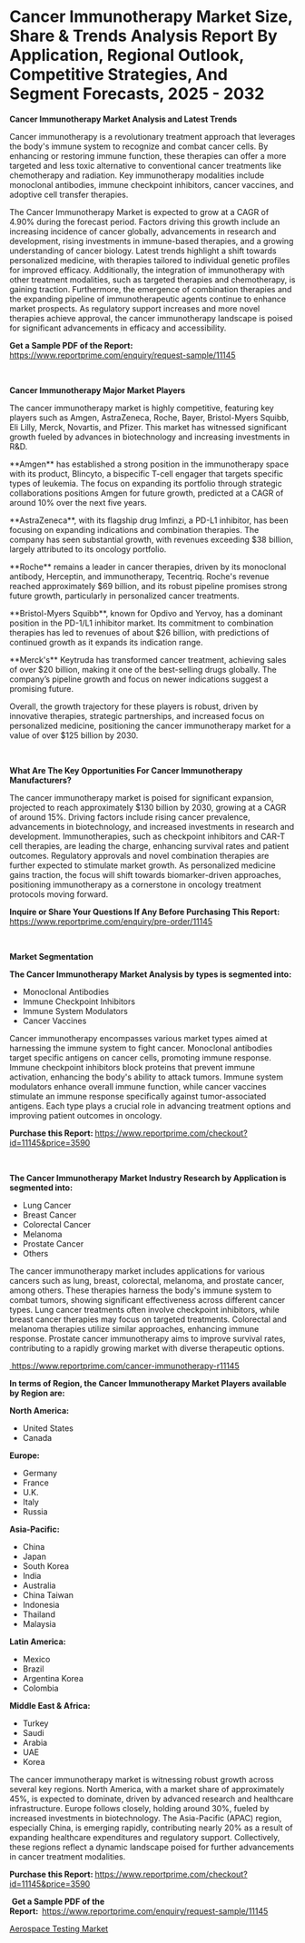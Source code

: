 <p><h1>Cancer Immunotherapy Market Size, Share & Trends Analysis Report By Application, Regional Outlook, Competitive Strategies, And Segment Forecasts, 2025 - 2032</h1></p><p><strong>Cancer Immunotherapy Market Analysis and Latest Trends</strong></p>
<p><p>Cancer immunotherapy is a revolutionary treatment approach that leverages the body's immune system to recognize and combat cancer cells. By enhancing or restoring immune function, these therapies can offer a more targeted and less toxic alternative to conventional cancer treatments like chemotherapy and radiation. Key immunotherapy modalities include monoclonal antibodies, immune checkpoint inhibitors, cancer vaccines, and adoptive cell transfer therapies.</p><p>The Cancer Immunotherapy Market is expected to grow at a CAGR of 4.90% during the forecast period. Factors driving this growth include an increasing incidence of cancer globally, advancements in research and development, rising investments in immune-based therapies, and a growing understanding of cancer biology. Latest trends highlight a shift towards personalized medicine, with therapies tailored to individual genetic profiles for improved efficacy. Additionally, the integration of immunotherapy with other treatment modalities, such as targeted therapies and chemotherapy, is gaining traction. Furthermore, the emergence of combination therapies and the expanding pipeline of immunotherapeutic agents continue to enhance market prospects. As regulatory support increases and more novel therapies achieve approval, the cancer immunotherapy landscape is poised for significant advancements in efficacy and accessibility.</p></p>
<p><strong>Get a Sample PDF of the Report:&nbsp;</strong> <a href="https://www.reportprime.com/enquiry/request-sample/11145?utm_campaign=2941&utm_medium=2&utm_source=Github&utm_content=ia&utm_term=20032025&utm_id=cancer-immunotherapy">https://www.reportprime.com/enquiry/request-sample/11145</a></p>
<p>&nbsp;</p>
<p><strong>Cancer Immunotherapy Major Market Players</strong></p>
<p><p>The cancer immunotherapy market is highly competitive, featuring key players such as Amgen, AstraZeneca, Roche, Bayer, Bristol-Myers Squibb, Eli Lilly, Merck, Novartis, and Pfizer. This market has witnessed significant growth fueled by advances in biotechnology and increasing investments in R&D.</p><p>**Amgen** has established a strong position in the immunotherapy space with its product, Blincyto, a bispecific T-cell engager that targets specific types of leukemia. The focus on expanding its portfolio through strategic collaborations positions Amgen for future growth, predicted at a CAGR of around 10% over the next five years.</p><p>**AstraZeneca**, with its flagship drug Imfinzi, a PD-L1 inhibitor, has been focusing on expanding indications and combination therapies. The company has seen substantial growth, with revenues exceeding $38 billion, largely attributed to its oncology portfolio.</p><p>**Roche** remains a leader in cancer therapies, driven by its monoclonal antibody, Herceptin, and immunotherapy, Tecentriq. Roche's revenue reached approximately $69 billion, and its robust pipeline promises strong future growth, particularly in personalized cancer treatments.</p><p>**Bristol-Myers Squibb**, known for Opdivo and Yervoy, has a dominant position in the PD-1/L1 inhibitor market. Its commitment to combination therapies has led to revenues of about $26 billion, with predictions of continued growth as it expands its indication range.</p><p>**Merck's** Keytruda has transformed cancer treatment, achieving sales of over $20 billion, making it one of the best-selling drugs globally. The company’s pipeline growth and focus on newer indications suggest a promising future.</p><p>Overall, the growth trajectory for these players is robust, driven by innovative therapies, strategic partnerships, and increased focus on personalized medicine, positioning the cancer immunotherapy market for a value of over $125 billion by 2030.</p></p>
<p>&nbsp;</p>
<p><strong>What Are The Key Opportunities For Cancer Immunotherapy Manufacturers?</strong></p>
<p><p>The cancer immunotherapy market is poised for significant expansion, projected to reach approximately $130 billion by 2030, growing at a CAGR of around 15%. Driving factors include rising cancer prevalence, advancements in biotechnology, and increased investments in research and development. Immunotherapies, such as checkpoint inhibitors and CAR-T cell therapies, are leading the charge, enhancing survival rates and patient outcomes. Regulatory approvals and novel combination therapies are further expected to stimulate market growth. As personalized medicine gains traction, the focus will shift towards biomarker-driven approaches, positioning immunotherapy as a cornerstone in oncology treatment protocols moving forward.</p></p>
<p><strong>Inquire or Share Your Questions If Any Before Purchasing This Report:</strong> <a href="https://www.reportprime.com/enquiry/pre-order/11145?utm_campaign=2941&utm_medium=2&utm_source=Github&utm_content=ia&utm_term=20032025&utm_id=cancer-immunotherapy">https://www.reportprime.com/enquiry/pre-order/11145</a></p>
<p>&nbsp;</p>
<p><strong>Market Segmentation</strong></p>
<p><strong>The Cancer Immunotherapy Market Analysis by types is segmented into:</strong></p>
<p><ul><li>Monoclonal Antibodies</li><li>Immune Checkpoint Inhibitors</li><li>Immune System Modulators</li><li>Cancer Vaccines</li></ul></p>
<p><p>Cancer immunotherapy encompasses various market types aimed at harnessing the immune system to fight cancer. Monoclonal antibodies target specific antigens on cancer cells, promoting immune response. Immune checkpoint inhibitors block proteins that prevent immune activation, enhancing the body's ability to attack tumors. Immune system modulators enhance overall immune function, while cancer vaccines stimulate an immune response specifically against tumor-associated antigens. Each type plays a crucial role in advancing treatment options and improving patient outcomes in oncology.</p></p>
<p><strong>Purchase this Report:&nbsp;</strong><a href="https://www.reportprime.com/checkout?id=11145&price=3590&utm_campaign=2941&utm_medium=2&utm_source=Github&utm_content=ia&utm_term=20032025&utm_id=cancer-immunotherapy">https://www.reportprime.com/checkout?id=11145&price=3590</a></p>
<p>&nbsp;</p>
<p><strong>The Cancer Immunotherapy Market Industry Research by Application is segmented into:</strong></p>
<p><ul><li>Lung Cancer</li><li>Breast Cancer</li><li>Colorectal Cancer</li><li>Melanoma</li><li>Prostate Cancer</li><li>Others</li></ul></p>
<p><p>The cancer immunotherapy market includes applications for various cancers such as lung, breast, colorectal, melanoma, and prostate cancer, among others. These therapies harness the body's immune system to combat tumors, showing significant effectiveness across different cancer types. Lung cancer treatments often involve checkpoint inhibitors, while breast cancer therapies may focus on targeted treatments. Colorectal and melanoma therapies utilize similar approaches, enhancing immune response. Prostate cancer immunotherapy aims to improve survival rates, contributing to a rapidly growing market with diverse therapeutic options.</p></p>
<p><a href="https://www.reportprime.com/cancer-immunotherapy-r11145?utm_campaign=2941&utm_medium=2&utm_source=Github&utm_content=ia&utm_term=20032025&utm_id=cancer-immunotherapy">&nbsp;https://www.reportprime.com/cancer-immunotherapy-r11145</a></p>
<p><strong>In terms of Region, the Cancer Immunotherapy Market Players available by Region are:</strong></p>
<p>
    <p> <strong> North America: </strong>
        <ul>
            <li>United States</li>
            <li>Canada</li>
        </ul>
        </p> 
    <p> <strong> Europe: </strong>
        <ul>
            <li>Germany</li>
            <li>France</li>
            <li>U.K.</li>
            <li>Italy</li>
            <li>Russia</li>
        </ul>
        </p> 
    <p> <strong> Asia-Pacific: </strong>
        <ul>
            <li>China</li>
            <li>Japan</li>
            <li>South Korea</li>
            <li>India</li>
            <li>Australia</li>
            <li>China Taiwan</li>
            <li>Indonesia</li>
            <li>Thailand</li>
            <li>Malaysia</li>
        </ul>
        </p> 
    <p> <strong> Latin America: </strong>
        <ul>
            <li>Mexico</li>
            <li>Brazil</li>
            <li>Argentina Korea</li>
            <li>Colombia</li>
        </ul>
        </p> 
    <p> <strong> Middle East & Africa: </strong>
        <ul>
            <li>Turkey</li>
            <li>Saudi</li>
            <li>Arabia</li>
            <li>UAE</li>
            <li>Korea</li>
        </ul>
    </p>
    </p>
<p><p>The cancer immunotherapy market is witnessing robust growth across several key regions. North America, with a market share of approximately 45%, is expected to dominate, driven by advanced research and healthcare infrastructure. Europe follows closely, holding around 30%, fueled by increased investments in biotechnology. The Asia-Pacific (APAC) region, especially China, is emerging rapidly, contributing nearly 20% as a result of expanding healthcare expenditures and regulatory support. Collectively, these regions reflect a dynamic landscape poised for further advancements in cancer treatment modalities.</p></p>
<p><strong>Purchase this Report: </strong><a href="https://www.reportprime.com/checkout?id=11145&price=3590&utm_campaign=2941&utm_medium=2&utm_source=Github&utm_content=ia&utm_term=20032025&utm_id=cancer-immunotherapy">https://www.reportprime.com/checkout?id=11145&price=3590</a></p>
<p>&nbsp;<strong>Get a Sample PDF of the Report:&nbsp;&nbsp;</strong><a href="https://www.reportprime.com/enquiry/request-sample/11145?utm_campaign=2941&utm_medium=2&utm_source=Github&utm_content=ia&utm_term=20032025&utm_id=cancer-immunotherapy">https://www.reportprime.com/enquiry/request-sample/11145</a></p>
<p><strong></strong></p>
<p><p><a href="https://github.com/damjiederyd/Market-Research-Report-List-1/blob/main/aerospace-testing-market.md?utm_campaign=2941&utm_medium=2&utm_source=Github&utm_content=ia&utm_term=20032025&utm_id=cancer-immunotherapy">Aerospace Testing Market</a></p></p>